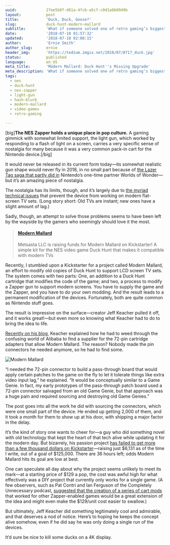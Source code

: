 ```yaml
---
uuid:             27ee5b9f-d61a-4fcb-a5cf-c0d1a8b0949b
layout:           post
title:            'Duck, Duck, Goose?'
slug:             duck-hunt-modern-mallard
subtitle:         'What if someone solved one of retro gaming’s biggest headaches and few people noticed? Such is the tale of the Modern Mallard, the great Duck Hunt fix.'
date:             '2018-07-18 01:57:32'
updated:          '2018-07-18 02:08:15'
author:           'Ernie Smith'
author_slug:      ernie
header_img:       'https://tedium.imgix.net/2018/07/0717_duck.jpg'
status:           published
language:         en_US
meta_title:       'Modern Mallard: Duck Hunt''s Missing Upgrade'
meta_description: 'What if someone solved one of retro gaming’s biggest headaches and few people noticed? Such is the tale of the Modern Mallard, the great Duck Hunt fix.'
tags:
  - nes
  - duck-hunt
  - nes-zapper
  - light-gun
  - hash-blurb
  - modern-mallard
  - video-games
  - retro-gaming

---
```


[big]**The NES Zapper holds a unique place in pop culture.** A gaming gimmick with somewhat limited support, the light gun, which worked by responding to a flash of light on a screen, carries a very specific sense of nostalgia for many because it was a very common pack-in cart for the Nintendo device.[/big]

It would never be released in its current form today—its somewhat realistic gun shape would never fly in 2018, in no small part because of [the Lazer Tag saga that partly did in](https://tedium.co/2016/09/08/worlds-of-wonder-teddy-ruxpin-history/#worldsofwondersdemisecameaboutpartlyduetoapoliceshooting) Nintendo’s one-time partner Worlds of Wonder—but it’s an amazing piece of nostalgia.

The nostalgia has its limits, though, and it’s largely due to [the myriad technical issues](https://www.howtogeek.com/181303/htg-explains-how-the-nintendo-zapper-worked-and-why-it-doesnt-work-on-new-tvs/) that prevent the device from working on modern flat-screen TV sets. (Long story short: Old TVs are instant; new ones have a slight amount of lag.)

Sadly, though, an attempt to solve those problems seems to have been left by the wayside by the gamers who seemingly should love it the most.

<blockquote class="embedly-card"><h4><a href="https://www.kickstarter.com/projects/metsasta/modern-mallard">Modern Mallard</a></h4><p>Metsasta LLC is raising funds for Modern Mallard on Kickstarter! A simple kit for the NES video game Duck Hunt that makes it compatible with modern TVs</p></blockquote>

Recently, I stumbled upon a Kickstarter for a project called Modern Mallard, an effort to modify old copies of Duck Hunt to support LCD screen TV sets. The system comes with two parts: One, an addition to a Duck Hunt cartridge that modifies the code of the game; and two, a process to modify a Zapper gun to support modern screens. You have to supply the game and the Zapper, and you have to do your own modding. And the result leads to a permanent modification of the devices. Fortunately, both are quite common as Nintendo stuff goes.

The result is impressive on the surface—creator Jeff Keacher pulled it off, and it works great!—but even more so knowing what Keacher had to do to bring the idea to life.

[Recently on his blog](http://www.keacher.com/1627/how-i-had-a-bygone-72-pin-connector-remade-just-to-play-duck-hunt/), Keacher explained how he had to weed through the confusing world of Alibaba to find a supplier for the 72-pin cartridge adapters that allow Modern Mallard. The reason? Nobody made the pin connectors he needed anymore, so he had to find some.

![Modern Mallard](https://tedium.imgix.net/2018/07/0717_mallard.jpg)

“I needed the 72-pin connector to build a pass-through board that would apply certain patches to the game on the fly to let it tolerate things like extra video input lag,” he explained. “It would be conceptually similar to a Game Genie. In fact, my early prototypes of the pass-through patch board used a 72-pin connector salvaged from an old Game Genie, but that approach was a huge pain and required sourcing and destroying old Game Genies.”

The post goes into all the work he did with sourcing the connectors, which were one small part of the device. He ended up getting 2,000 of them, and it took a month for them to show up at his door, with shipping a major factor in the delay.

It’s the kind of story one wants to cheer for—a guy who did something novel with old technology that kept the heart of that tech alive while updating it for the modern day. But bizarrely, his passion project [has failed to get more than a few thousand dollars on Kickstarter](https://www.kickstarter.com/projects/metsasta/modern-mallard)—raising just $6,131 as of the time I write, out of a goal of $125,000. There are 36 hours left; odds Modern Mallard hits its goal are low at best.

One can speculate all day about why the project seems unlikely to meet its mark—at a starting price of $129 a pop, the cost was awful high for what effectively was a DIY project that currently only works for a single game. (A few observers, such as Pat Contri and Ian Ferguson of the Completely Unnecessary podcast, [suggested that the creation of a series of cart mods](https://www.youtube.com/watch?v=kXaAfhlmLqY) that worked for other Zapper-enabled games would be a great extension of the idea and might even make the $129/unit cost easier to swallow.)

But ultimately, Jeff Keacher did something legitimately cool and admirable, and that deserves a nod of notice. Here’s to hoping he keeps the concept alive somehow, even if he did say he was only doing a single run of the devices.

It’d sure be nice to kill some ducks on a 4K display.
